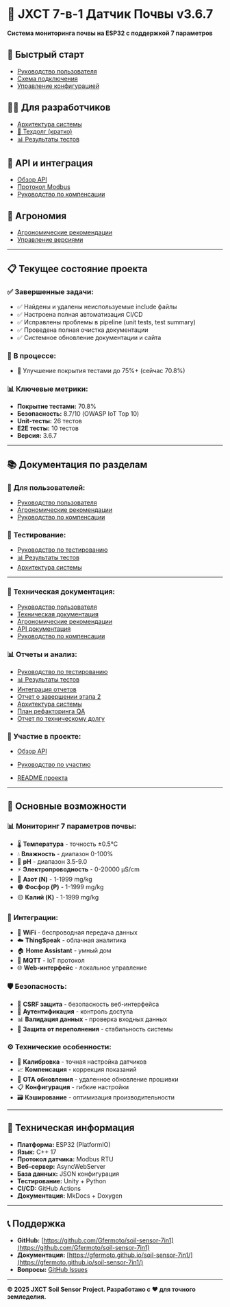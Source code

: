 # 🌱 JXCT 7-в-1 Датчик Почвы v3.6.7

**Система мониторинга почвы на ESP32 с поддержкой 7 параметров**

## 🚀 Быстрый старт

- [Руководство пользователя](manuals/USER_GUIDE.md)
- [Схема подключения](manuals/WIRING_DIAGRAM.md)
- [Управление конфигурацией](manuals/CONFIG_MANAGEMENT.md)

## 👨‍💻 Для разработчиков

- [Архитектура системы](dev/ARCH_OVERALL.md)
- [🚀 Техдолг (кратко)](dev/TECH_DEBT_QUICK_REFERENCE.md)
- [📊 Результаты тестов](CURRENT_TEST_RESULTS.md)

## 🔧 API и интеграция

- [Обзор API](api-overview.md)
- [Протокол Modbus](manuals/MODBUS_PROTOCOL.md)
- [Руководство по компенсации](manuals/COMPENSATION_GUIDE.md)

## 🌾 Агрономия

- [Агрономические рекомендации](manuals/AGRO_RECOMMENDATIONS.md)
- [Управление версиями](manuals/VERSION_MANAGEMENT.md)

---

## 📋 Текущее состояние проекта

### ✅ **Завершенные задачи:**
- ✅ Найдены и удалены неиспользуемые include файлы
- ✅ Настроена полная автоматизация CI/CD
- ✅ Исправлены проблемы в pipeline (unit tests, test summary)
- ✅ Проведена полная очистка документации
- ✅ Системное обновление документации и сайта

### 🔄 **В процессе:**
- 🔄 Улучшение покрытия тестами до 75%+ (сейчас 70.8%)

### 📊 **Ключевые метрики:**
- **Покрытие тестами:** 70.8%
- **Безопасность:** 8.7/10 (OWASP IoT Top 10)
- **Unit-тесты:** 26 тестов
- **E2E тесты:** 10 тестов
- **Версия:** 3.6.7

---

## 📚 Документация по разделам

### 👤 **Для пользователей:**
- [Руководство пользователя](manuals/USER_GUIDE.md)
- [Агрономические рекомендации](manuals/AGRO_RECOMMENDATIONS.md)
- [Руководство по компенсации](manuals/COMPENSATION_GUIDE.md)

### 🧪 **Тестирование:**
- [Руководство по тестированию](TESTING_GUIDE.md)
- [📊 Результаты тестов](CURRENT_TEST_RESULTS.md)
- [Архитектура системы](dev/ARCH_OVERALL.md)

---

### 🔧 **Техническая документация:**
- [Руководство пользователя](manuals/USER_GUIDE.md)
- [Техническая документация](manuals/TECHNICAL_DOCS.md)
- [Агрономические рекомендации](manuals/AGRO_RECOMMENDATIONS.md)
- [API документация](manuals/API.md)
- [Руководство по компенсации](manuals/COMPENSATION_GUIDE.md)

### 📊 **Отчеты и анализ:**
- [Руководство по тестированию](TESTING_GUIDE.md)
- [📊 Результаты тестов](CURRENT_TEST_RESULTS.md)
- [Интеграция отчетов](REPORTS_INTEGRATION.md)
- [Отчет о завершении этапа 2](STAGE_2_COMPLETION_REPORT.md)
- [Архитектура системы](dev/ARCH_OVERALL.md)
- [План рефакторинга QA](dev/QA_REFACTORING_PLAN_2025H2.md)
- [Отчет по техническому долгу](dev/TECH_DEBT_REPORT_2025-06.md)

### 🤝 **Участие в проекте:**
- [Обзор API](api-overview.md)
- [Руководство по участию](CONTRIBUTING_DOCS.md)

- [README проекта](https://github.com/Gfermoto/soil-sensor-7in1#readme)

---

## 🌟 Основные возможности

### 📊 **Мониторинг 7 параметров почвы:**
- 🌡️ **Температура** - точность ±0.5°C
- 💧 **Влажность** - диапазон 0-100%
- 🧪 **pH** - диапазон 3.5-9.0
- ⚡ **Электропроводность** - 0-20000 µS/cm
- 🧂 **Азот (N)** - 1-1999 mg/kg
- 🟠 **Фосфор (P)** - 1-1999 mg/kg
- 🟡 **Калий (K)** - 1-1999 mg/kg

### 🔗 **Интеграции:**
- 📡 **WiFi** - беспроводная передача данных
- ☁️ **ThingSpeak** - облачная аналитика
- 🏠 **Home Assistant** - умный дом
- 📱 **MQTT** - IoT протокол
- 🌐 **Web-интерфейс** - локальное управление

### 🛡️ **Безопасность:**
- 🔐 **CSRF защита** - безопасность веб-интерфейса
- 🔑 **Аутентификация** - контроль доступа
- 📊 **Валидация данных** - проверка входных данных
- 🚫 **Защита от переполнения** - стабильность системы

### ⚙️ **Технические особенности:**
- 🔧 **Калибровка** - точная настройка датчиков
- 📈 **Компенсация** - коррекция показаний
- 🔄 **OTA обновления** - удаленное обновление прошивки
- 📋 **Конфигурация** - гибкие настройки
- 🗃️ **Кэширование** - оптимизация производительности

---

## 🔧 Техническая информация

- **Платформа:** ESP32 (PlatformIO)
- **Язык:** C++ 17
- **Протокол датчика:** Modbus RTU
- **Веб-сервер:** AsyncWebServer
- **База данных:** JSON конфигурация
- **Тестирование:** Unity + Python
- **CI/CD:** GitHub Actions
- **Документация:** MkDocs + Doxygen

---

## 📞 Поддержка

- **GitHub:** [https://github.com/Gfermoto/soil-sensor-7in1](https://github.com/Gfermoto/soil-sensor-7in1)
- **Документация:** [https://gfermoto.github.io/soil-sensor-7in1/](https://gfermoto.github.io/soil-sensor-7in1/)
- **Вопросы:** [GitHub Issues](https://github.com/Gfermoto/soil-sensor-7in1/issues)

---

**© 2025 JXCT Soil Sensor Project. Разработано с ❤️ для точного земледелия.**
